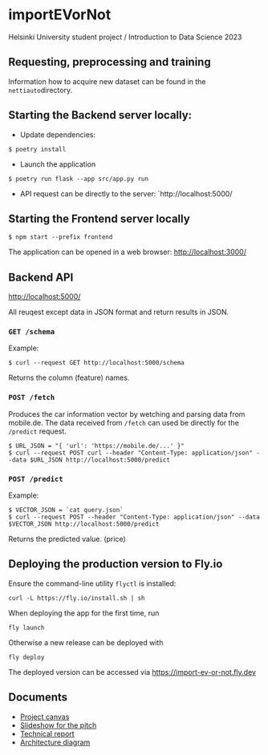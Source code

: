 # importEVorNot

Helsinki University student project / Introduction to Data Science 2023

## Requesting, preprocessing and training

Information how to acquire new dataset can be found in the `nettiauto`directory.

## Starting the Backend server locally:

* Update dependencies:
```
$ poetry install
```

* Launch the application
```
$ poetry run flask --app src/app.py run
```

* API request can be directly to the server: `http://localhost:5000/


## Starting the Frontend server locally

```
$ npm start --prefix frontend
```

The application can be opened in a web browser: [http://localhost:3000/](http://localhost:3000/)


## Backend API

[http://localhost:5000/](http://localhost:5000/)

All reuqest except data in JSON format and return results in JSON.

### `GET /schema`

Example:
```
$ curl --request GET http://localhost:5000/schema
```
Returns the column (feature) names.

### `POST /fetch`

Produces the car information vector by wetching and parsing data from mobile.de. The data received from `/fetch` can used be directly for the `/predict` request.

```
$ URL_JSON = "{ 'url': 'https://mobile.de/...' }"
$ curl --request POST curl --header "Content-Type: application/json" --data $URL_JSON http://localhost:5000/predict
```

### `POST /predict`

Example:
```
$ VECTOR_JSON = `cat query.json`
$ curl --request POST --header "Content-Type: application/json" --data $VECTOR_JSON http://localhost:5000/predict
```

Returns the predicted value. (price)

## Deploying the production version to Fly.io

Ensure the command-line utility `flyctl` is installed:
```
curl -L https://fly.io/install.sh | sh
```

When deploying the app for the first time, run
```
fly launch
```

Otherwise a new release can be deployed with
```
fly deploy
```

The deployed version can be accessed via
https://import-ev-or-not.fly.dev

## Documents
- [Project canvas](./documents/project_canvas.pdf)
- [Slideshow for the pitch](./documents/slideshow_for_the_pitch.pdf)
- [Technical report](./documents/technical_report.pdf)
- [Architecture diagram](./documents/architecture_diagram.jpg)